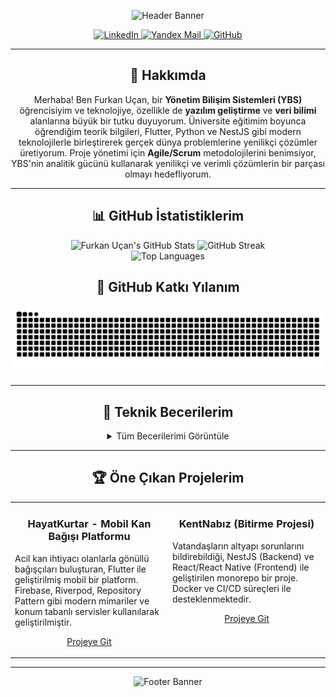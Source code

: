 <!-- BAŞLIK (BANNER) -->
<p align="center">
  <img src="https://capsule-render.vercel.app/api?type=waving&color=gradient&height=250§ion=header&text=Furkan%20Uçan&fontSize=70&fontColor=fff&animation=fadeIn&fontAlignY=35" alt="Header Banner"/>
</p>

<!-- SOSYAL MEDYA VE İLETİŞİM -->
<div align="center">
  <a href="https://linkedin.com/in/furkan-ucan" target="_blank">
    <img src="https://img.shields.io/badge/LinkedIn-0077B5?style=for-the-badge&logo=linkedin&logoColor=white" alt="LinkedIn"/>
  </a>
  <a href="mailto:furkan.ucann@yandex.com">
    <img src="https://img.shields.io/badge/Yandex-FF0000?style=for-the-badge&logo=yandex&logoColor=white" alt="Yandex Mail"/>
  </a>
  <a href="https://github.com/furkan-ucan" target="_blank">
    <img src="https://img.shields.io/badge/GitHub-181717?style=for-the-badge&logo=github&logoColor=white" alt="GitHub"/>
  </a>
</div>

---

<!-- HAKKIMDA -->
<h2 align="center">👋 Hakkımda</h2>
<p align="center">
  Merhaba! Ben Furkan Uçan, bir <b>Yönetim Bilişim Sistemleri (YBS)</b> öğrencisiyim ve teknolojiye, özellikle de <b>yazılım geliştirme</b> ve <b>veri bilimi</b> alanlarına büyük bir tutku duyuyorum. Üniversite eğitimim boyunca öğrendiğim teorik bilgileri, Flutter, Python ve NestJS gibi modern teknolojilerle birleştirerek gerçek dünya problemlerine yenilikçi çözümler üretiyorum. Proje yönetimi için <b>Agile/Scrum</b> metodolojilerini benimsiyor, YBS'nin analitik gücünü kullanarak yenilikçi ve verimli çözümlerin bir parçası olmayı hedefliyorum.
</p>

---

<!-- GITHUB İSTATİSTİKLERİ -->
<h2 align="center">📊 GitHub İstatistiklerim</h2>
<div align="center">
  <img src="https://github-readme-stats.vercel.app/api?username=furkan-ucan&show_icons=true&theme=tokyonight&rank_icon=github&count_private=true&hide_border=true" alt="Furkan Uçan's GitHub Stats" width="48%"/>
  <img src="https://github-readme-streak-stats.herokuapp.com/?user=furkan-ucan&theme=tokyonight&hide_border=true" alt="GitHub Streak" width="48%"/>
</div>
<div align="center">
    <img src="https://github-readme-stats.vercel.app/api/top-langs/?username=furkan-ucan&layout=compact&theme=tokyonight&hide_border=true" alt="Top Languages"/>
</div>

<!-- GITHUB YILAN ANİMASYONU -->
<h2 align="center">🐍 GitHub Katkı Yılanım</h2>
<p align="center">
  <img src="https://raw.githubusercontent.com/furkan-ucan/furkan-ucan/main/dist/github-contribution-grid-snake.svg" alt="GitHub Katkı Yılan Animasyonu" />
</p>

---

<!-- TEKNİK BECERİLER (AÇILIR-KAPANIR) -->
<h2 align="center">🚀 Teknik Becerilerim</h2>
<div align="center">
  <details>
    <summary>Tüm Becerilerimi Görüntüle</summary>
    <br>
    <p>
      <strong>Programlama Dilleri:</strong><br>
      <img src="https://img.shields.io/badge/Python-3776AB?style=for-the-badge&logo=python&logoColor=white" alt="Python"/>
      <img src="https://img.shields.io/badge/JavaScript-F7DF1E?style=for-the-badge&logo=javascript&logoColor=black" alt="JavaScript"/>
      <img src="https://img.shields.io/badge/TypeScript-3178C6?style=for-the-badge&logo=typescript&logoColor=white" alt="TypeScript"/>
      <img src="https://img.shields.io/badge/Flutter-02569B?style=for-the-badge&logo=flutter&logoColor=white" alt="Flutter"/>
      <img src="https://img.shields.io/badge/SQL-4479A1?style=for-the-badge&logo=sql&logoColor=white" alt="SQL"/>
    </p>
    <p>
      <strong>Backend & Frontend:</strong><br>
      <img src="https://img.shields.io/badge/NestJS-E0234E?style=for-the-badge&logo=nestjs&logoColor=white" alt="NestJS"/>
      <img src="https://img.shields.io/badge/React-61DAFB?style=for-the-badge&logo=react&logoColor=black" alt="React"/>
      <img src="https://img.shields.io/badge/React_Native-61DAFB?style=for-the-badge&logo=react&logoColor=black" alt="React Native"/>
      <img src="https://img.shields.io/badge/Firebase-FFCA28?style=for-the-badge&logo=firebase&logoColor=black" alt="Firebase"/>
    </p>
    <p>
      <strong>Veritabanları ve Diğer Araçlar:</strong><br>
      <img src="https://img.shields.io/badge/PostgreSQL-4169E1?style=for-the-badge&logo=postgresql&logoColor=white" alt="PostgreSQL"/>
      <img src="https://img.shields.io/badge/MongoDB-47A248?style=for-the-badge&logo=mongodb&logoColor=white" alt="MongoDB"/>
      <img src="https://img.shields.io/badge/Redis-DC382D?style=for-the-badge&logo=redis&logoColor=white" alt="Redis"/>
      <img src="https://img.shields.io/badge/Docker-2496ED?style=for-the-badge&logo=docker&logoColor=white" alt="Docker"/>
      <img src="https://img.shields.io/badge/Git-F05032?style=for-the-badge&logo=git&logoColor=white" alt="Git"/>
    </p>
  </details>
</div>

---

<!-- ÖNE ÇIKAN PROJELER -->
<h2 align="center">🏆 Öne Çıkan Projelerim</h2>
<table border="0" align="center">
  <tr>
    <td width="50%" valign="top">
      <h3 align="center">HayatKurtar - Mobil Kan Bağışı Platformu</h3>
      <p>Acil kan ihtiyacı olanlarla gönüllü bağışçıları buluşturan, Flutter ile geliştirilmiş mobil bir platform. Firebase, Riverpod, Repository Pattern gibi modern mimariler ve konum tabanlı servisler kullanılarak geliştirilmiştir.</p>
      <p align="center"><a href="https://github.com/furkan-ucan/kan_bul" target="_blank">Projeye Git</a></p>
    </td>
    <td width="50%" valign="top">
      <h3 align="center">KentNabız (Bitirme Projesi)</h3>
      <p>Vatandaşların altyapı sorunlarını bildirebildiği, NestJS (Backend) ve React/React Native (Frontend) ile geliştirilen monorepo bir proje. Docker ve CI/CD süreçleri ile desteklenmektedir.</p>
      <p align="center"><a href="https://github.com/furkan-ucan/KentNabiz" target="_blank">Projeye Git</a></p>
    </td>
  </tr>
</table>

---

<!-- FOOTER (ALT BANNER) -->
<p align="center">
  <img src="https://capsule-render.vercel.app/api?type=slice&color=gradient&height=150§ion=footer" alt="Footer Banner"/>
</p>
